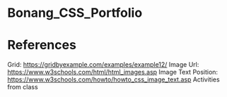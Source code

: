 # Bonang_CSS_Portfolio
# References
Grid: 
https://gridbyexample.com/examples/example12/
Image Url: 
https://www.w3schools.com/html/html_images.asp
Image Text Position: 
https://www.w3schools.com/howto/howto_css_image_text.asp
Activities from class 
